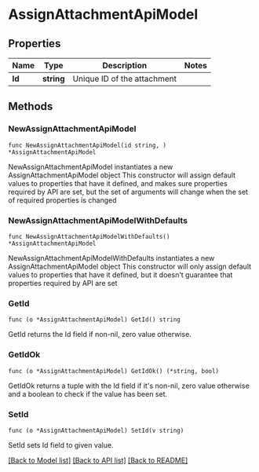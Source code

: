 # AssignAttachmentApiModel

## Properties

Name | Type | Description | Notes
------------ | ------------- | ------------- | -------------
**Id** | **string** | Unique ID of the attachment | 

## Methods

### NewAssignAttachmentApiModel

`func NewAssignAttachmentApiModel(id string, ) *AssignAttachmentApiModel`

NewAssignAttachmentApiModel instantiates a new AssignAttachmentApiModel object
This constructor will assign default values to properties that have it defined,
and makes sure properties required by API are set, but the set of arguments
will change when the set of required properties is changed

### NewAssignAttachmentApiModelWithDefaults

`func NewAssignAttachmentApiModelWithDefaults() *AssignAttachmentApiModel`

NewAssignAttachmentApiModelWithDefaults instantiates a new AssignAttachmentApiModel object
This constructor will only assign default values to properties that have it defined,
but it doesn't guarantee that properties required by API are set

### GetId

`func (o *AssignAttachmentApiModel) GetId() string`

GetId returns the Id field if non-nil, zero value otherwise.

### GetIdOk

`func (o *AssignAttachmentApiModel) GetIdOk() (*string, bool)`

GetIdOk returns a tuple with the Id field if it's non-nil, zero value otherwise
and a boolean to check if the value has been set.

### SetId

`func (o *AssignAttachmentApiModel) SetId(v string)`

SetId sets Id field to given value.



[[Back to Model list]](../README.md#documentation-for-models) [[Back to API list]](../README.md#documentation-for-api-endpoints) [[Back to README]](../README.md)


